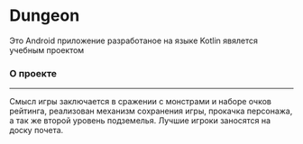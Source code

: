 # Dungeon

Это Android приложение разработаное на языке Kotlin явялется учебным проектом

### О проекте
---
Смысл игры заключается в сражении с монстрами и наборе очков рейтинга, реализован механизм сохранения игры, прокачка персонажа, а так же 
второй уровень подземелья. Лучшие игроки заносятся на доску почета. 
